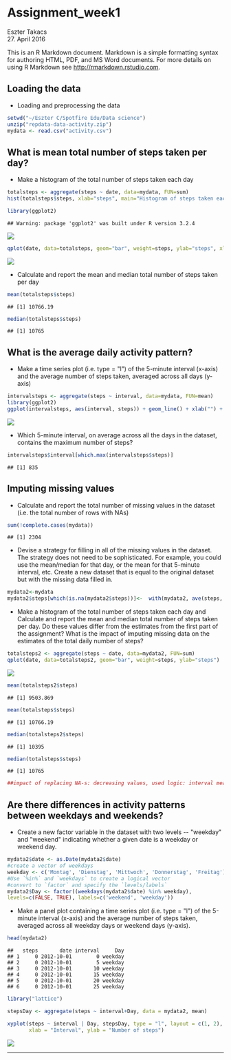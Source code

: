 # Assignment_week1
Eszter Takacs  
27. April 2016  

This is an R Markdown document. Markdown is a simple formatting syntax for authoring HTML, PDF, and MS Word documents. For more details on using R Markdown see <http://rmarkdown.rstudio.com>.

Loading the data
----------------
* Loading and preprocessing the data


```r
setwd("~/Eszter C/Spotfire Edu/Data science")
unzip("repdata-data-activity.zip")
mydata <- read.csv("activity.csv")
```

What is mean total number of steps taken per day?
-------------------------------------------------
* Make a histogram of the total number of steps taken each day

```r
totalsteps <- aggregate(steps ~ date, data=mydata, FUN=sum)
hist(totalsteps$steps, xlab="steps", main="Histogram of steps taken each day", col="grey")

library(ggplot2)
```

```
## Warning: package 'ggplot2' was built under R version 3.2.4
```

![](Assignment_week1_files/figure-html/unnamed-chunk-2-1.png)

```r
qplot(date, data=totalsteps, geom="bar", weight=steps, ylab="steps", xlab="day", main="Steps taken each day")
```

![](Assignment_week1_files/figure-html/unnamed-chunk-2-2.png)

* Calculate and report the mean and median total number of steps taken per day

```r
mean(totalsteps$steps)
```

```
## [1] 10766.19
```

```r
median(totalsteps$steps)
```

```
## [1] 10765
```
What is the average daily activity pattern?
-------------------------------------------
* Make a time series plot (i.e. type = "l") of the 5-minute interval (x-axis) and the average number of steps taken, averaged across all days (y-axis)

```r
intervalsteps <- aggregate(steps ~ interval, data=mydata, FUN=mean)
library(ggplot2)
ggplot(intervalsteps, aes(interval, steps)) + geom_line() + xlab("") + ylab("Interval steps")
```

![](Assignment_week1_files/figure-html/unnamed-chunk-4-1.png)
* Which 5-minute interval, on average across all the days in the dataset, contains the maximum number of steps?

```r
intervalsteps$interval[which.max(intervalsteps$steps)]
```

```
## [1] 835
```
Imputing missing values
-----------------------
* Calculate and report the total number of missing values in the dataset (i.e. the total number of rows with NAs)

```r
sum(!complete.cases(mydata))
```

```
## [1] 2304
```
* Devise a strategy for filling in all of the missing values in the dataset. The strategy does not need to be sophisticated. For example, you could use the mean/median for that day, or the mean for that 5-minute interval, etc.
Create a new dataset that is equal to the original dataset but with the missing data filled in.

```r
mydata2<-mydata
mydata2$steps[which(is.na(mydata2$steps))]<-  with(mydata2, ave(steps, interval, FUN = function(x) median(x, na.rm = TRUE)))[is.na(mydata2$steps)]
```
* Make a histogram of the total number of steps taken each day and Calculate and report the mean and median total number of steps taken per day. Do these values differ from the estimates from the first part of the assignment? What is the impact of imputing missing data on the estimates of the total daily number of steps?

```r
totalsteps2 <- aggregate(steps ~ date, data=mydata2, FUN=sum)
qplot(date, data=totalsteps2, geom="bar", weight=steps, ylab="steps")
```

![](Assignment_week1_files/figure-html/unnamed-chunk-8-1.png)

```r
mean(totalsteps2$steps)
```

```
## [1] 9503.869
```

```r
mean(totalsteps$steps)
```

```
## [1] 10766.19
```

```r
median(totalsteps2$steps)
```

```
## [1] 10395
```

```r
median(totalsteps$steps)
```

```
## [1] 10765
```

```r
##impact of replacing NA-s: decreasing values, used logic: interval mean
```
Are there differences in activity patterns between weekdays and weekends?
--------------------------------------------------------------------------
* Create a new factor variable in the dataset with two levels -- "weekday" and "weekend" indicating whether a given date is a weekday or weekend day.

```r
mydata2$date <- as.Date(mydata2$date)
#create a vector of weekdays
weekday <- c('Montag', 'Dienstag', 'Mittwoch', 'Donnerstag', 'Freitag')
#Use `%in%` and `weekdays` to create a logical vector
#convert to `factor` and specify the `levels/labels`
mydata2$Day <- factor((weekdays(mydata2$date) %in% weekday), 
levels=c(FALSE, TRUE), labels=c('weekend', 'weekday')) 
```
* Make a panel plot containing a time series plot (i.e. type = "l") of the 5-minute interval (x-axis) and the average number of steps taken, averaged across all weekday days or weekend days (y-axis). 

```r
head(mydata2)
```

```
##   steps       date interval     Day
## 1     0 2012-10-01        0 weekday
## 2     0 2012-10-01        5 weekday
## 3     0 2012-10-01       10 weekday
## 4     0 2012-10-01       15 weekday
## 5     0 2012-10-01       20 weekday
## 6     0 2012-10-01       25 weekday
```

```r
library("lattice")

stepsDay <- aggregate(steps ~ interval+Day, data = mydata2, mean)

xyplot(steps ~ interval | Day, stepsDay, type = "l", layout = c(1, 2), 
       xlab = "Interval", ylab = "Number of steps")
```

![](Assignment_week1_files/figure-html/unnamed-chunk-10-1.png)

---
